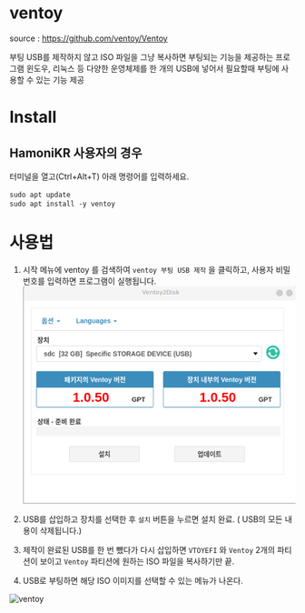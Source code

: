 # ventoy

source : https://github.com/ventoy/Ventoy

부팅 USB를 제작하지 않고 ISO 파일을 그냥 복사하면 부팅되는 기능을 제공하는 프로그램
윈도우, 리눅스 등 다양한 운영체제를 한 개의 USB에 넣어서 필요할때 부팅에 사용할 수 있는 기능 제공


# Install

## HamoniKR 사용자의 경우
터미널을 열고(Ctrl+Alt+T) 아래 명령어를 입력하세요.

```
sudo apt update
sudo apt install -y ventoy
```


# 사용법


1) 시작 메뉴에 ventoy 를 검색하여 `ventoy 부팅 USB 제작` 을 클릭하고, 사용자 비밀번호를 입력하면 프로그램이 실행됩니다.  
![스크린샷, 2021-04-29 19-15-26](docs/img.png)



1) USB를 삽입하고 장치를 선택한 후 `설치` 버튼을 누르면 설치 완료. ( USB의 모든 내용이 삭제됩니다.)

2) 제작이 완료된 USB를 한 번 뺐다가 다시 삽입하면 `VTOYEFI` 와 `Ventoy` 2개의 파티션이 보이고 `Ventoy` 파티션에 원하는 ISO 파일을 복사하기만 끝.

3) USB로 부팅하면 해당 ISO 이미지를 선택할 수 있는 메뉴가 나온다.


![ventoy](https://camo.githubusercontent.com/0280fc6415276f7940c16341aa4c484a3a7a4ba85bb0e9f71e877a01707198c6/68747470733a2f2f7777772e76656e746f792e6e65742f7374617469632f696d672f73637265656e2f73637265656e5f756566692e706e67)

